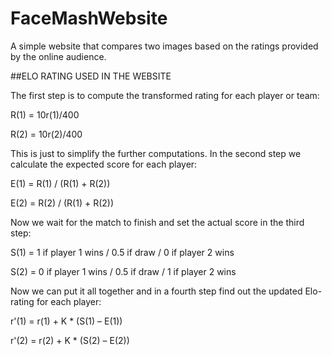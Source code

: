# FaceMashWebsite
A simple website that compares two images based on the ratings provided by the online audience.

##ELO RATING USED IN THE WEBSITE

The first step is to compute the transformed rating for each player or team:

R(1) = 10r(1)/400

R(2) = 10r(2)/400

This is just to simplify the further computations. In the second step we calculate the expected score for each player:

E(1) = R(1) / (R(1) + R(2))

E(2) = R(2) / (R(1) + R(2))

Now we wait for the match to finish and set the actual score in the third step:

S(1) = 1 if player 1 wins / 0.5 if draw / 0 if player 2 wins

S(2) = 0 if player 1 wins / 0.5 if draw / 1 if player 2 wins

Now we can put it all together and in a fourth step find out the updated Elo-rating for each player:

r'(1) = r(1) + K * (S(1) – E(1))

r'(2) = r(2) + K * (S(2) – E(2))
